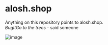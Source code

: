 # alosh.shop
Anything on this repository points to alosh.shop. <br>
*BugItGo to the trees* - said someone

![image](https://github.com/aloshTM/alosh.shop/assets/74996153/c860320a-2927-4eb0-829e-d8e7ce5073a8)

